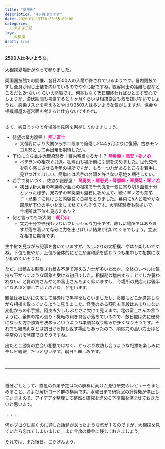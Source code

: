 ```yaml
---
title: "夏場所"
description: "4ヶ月ぶりです"
date: 2020-07-19T16:53:05+09:00
categories:
  - 気まま日記
tags:
  - 大相撲
draft: true
---
```


#### 2500人は多いような。

大相撲夏場所がやって参りました。
<!--more-->
両国国技館での開催、各日2500人の入場が許されているようです。屋内競技ですし全員が同じ土俵を向いているのでやや心配ですね。観客同士の距離も密なところだと2mないくらいの間隔です。何事もなく15日間終わればひとまず安心でしょうが、潜伏期間も考慮すると１ヶ月くらいは相撲協会も気を抜けないでしょうね。感染リスクを考えるとやはり2500人は多いような気がしますが、協会や相撲部屋の運営面を考えると仕方ないですかね。<br><br>

さて、初日ですので今場所の見所を列挙しておきましょう。

  - 待望の幕内復帰！
      **<font color="DeepPink"> 照ノ富士 </font>**    
      - 大怪我により大関から序二段まで陥落し2年4ヶ月ぶりに復帰。古参モンゴル勢として再出発を期待したい。
  - 下位に立ち並ぶ大関経験者！幕内残留なるか！？
      **<font color="DeepPink">琴奨菊・高安・栃ノ心</font>**
      - ベテランの相次ぐ引退。栃煌山も場所前に引退を決めました。世代交代を強く感じさせる今年の場所ですが、もう一つ力があるところを若手に見せつけてほしい。簡単には若手の台頭を許さない意地を期待したい。
  - 若手で勢いづく、佐渡ケ嶽部屋！
      **<font color="DeepPink">琴勇気・琴恵光・琴勝峰・琴奨菊・琴ノ若</font>**
    - 初日は新入幕の琴勝峰が会心の相撲で千代丸を一気に寄り切り血気十分といった様子。兄弟子の琴奨菊も盤石に攻め立て、続く琴ノ若も弟弟子・兄弟子に負けじと内容良く白星をとりました。幕内に5人と賑やかな部屋が下位の争いを楽しませてくれそうです。大関経験者も勢揃いで、今場所は下位も見応えあり？
 - 何と言っても新大関！
    **<font color="DeepPink">朝乃山</font>**
    - 実力十分で怪我も少ないフレッシュな力士です。難しい場所ではありますが落ち着いて存分に力を出せばいい結果が付いてくるでしょう。立派な相撲に期待です。

 生中継を見ながら記事を書いていますが、久しぶりの大相撲、やはり楽しいですね。下位も賑やか、上位も全体的にどこか違和感を感じつつも集中して相撲に取り組めていそうな。

ただ、出稽古も制限され稽古不足で迎える力士が多いためか、全体のレベルは気持ち下がったような印象を受ける初日でした。相撲勘は稽古することでしか養われない、と舞の海さんや北の富士さんもよく仰いますし、今場所の見応えは後半になるほど増していくのかな、と思います。

鶴竜は裾払いに失敗して腰砕けで黒星をもらいましたし、炎鵬もどこか逡巡しながら相撲を取っているように見えました。怪我のある照強も普段はあまりしない変化からの小手投。阿炎も少ししぶとさに欠けて見えます。北の富士さんの言うように、全体の踏ん張り・機転の利き具合が落ちているので、数日間は先に優勢になった方が勝負を決めるというような単調な取り組みが多くなりそうです。それでも霧馬山などは初日から押し返す場面もあったので、順応力の高い力士ほど平常の力を発揮できそうですね。

出たとこ勝負の立会い相撲ではなく、がっぷり攻防し合うような相撲を楽しみにテレビ観戦したいと思います。明日も楽しみです。

<br>

---

<br>

自分ごととして、直近の作業予定は次の解析に向けた先行研究のレビューをまとめること、および解析コード群の構築です。水曜日まで研究室の計算機が停止していますので、アイデアを整理して整然と研究を進める下準備を済ませておきたいと思います。

・・・

何かブログに書くのに適した話題があったような気がするのですが、大相撲を見ていたら忘れてしまいました。また今度の機会に残しておきましょう。

それでは、また後日。ごきげんよう。
